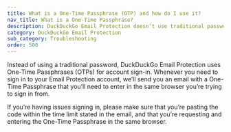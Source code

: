 ```yaml
---
title: What is a One-Time Passphrase (OTP) and how do I use it?
nav_title: What is a One-Time Passphrase?
description: DuckDuckGo Email Protection doesn’t use traditional passwords. We’ll send you a One-Time Passphrase that allows you to securely sign-in whenever you need to.
category: DuckDuckGo Email Protection
sub_category: Troubleshooting
order: 500
---
```


Instead of using a traditional password, DuckDuckGo Email Protection uses One-Time Passphrases (OTPs) for account sign-in. Whenever you need to sign in to your Email Protection account, we’ll send you an email with a One-Time Passphrase that you’ll need to enter in the same browser you’re trying to sign in from.

If you’re having issues signing in, please make sure that you’re pasting the code within the time limit stated in the email, and that you’re requesting and entering the One-Time Passphrase in the same browser.
